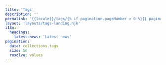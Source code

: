 ```yaml
---
title: 'Tags'
description: ''
permalink: '{{locale}}/tags/{% if pagination.pageNumber > 0 %}{{ pagination.pageNumber + 1 }}/{% endif %}index.html'
layout: 'layouts/tags-landing.njk'
i18n:
  headings:
    latest-news: 'Latest news'
pagination:
  data: collections.tags
  size: 50
  resolve: values
---
```

